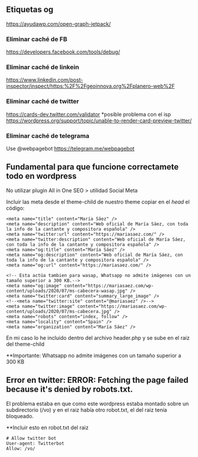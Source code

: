 
## Etiquetas og
https://ayudawp.com/open-graph-jetpack/

### Eliminar caché de FB
https://developers.facebook.com/tools/debug/


### Eliminar caché de linkein
https://www.linkedin.com/post-inspector/inspect/https:%2F%2Fgeoinnova.org%2Fplanero-web%2F

### Eliminar caché de twitter
https://cards-dev.twitter.com/validator
*posible problema con el isp https://wordpress.org/support/topic/unable-to-render-card-preview-twitter/


### Eliminar caché de telegrama
Use @webpagebot
https://telegram.me/webpagebot

## Fundamental para que funcione correctamete todo en wordpress

No utilizar plugin All in One SEO > utilidad Social Meta

Incluir las meta desde el theme-child de nuestro theme
copiar en el *head* el código:

    <meta name="title" content="María Sáez" />
    <meta name="description" content="Web oficial de María Sáez, con toda la info de la cantante y compositora española" />
    <meta name="twitter:url" content="https://mariasaez.com/" />
    <meta name="twitter:description" content="Web oficial de María Sáez, con toda la info de la cantante y compositora española" />
    <meta name="og:title" content="María Sáez" />
    <meta name="og:description" content="Web oficial de María Sáez, con toda la info de la cantante y compositora española" />
    <meta name="og:url" content="https://mariasaez.com/" />
    
    <!-- Esta actúa tambien para wasap, Whatsapp no admite imágenes con un tamaño superior a 300 KB.-->
    <meta name="og:image" content="https://mariasaez.com/wp-content/uploads/2020/07/ms-cabecera-wasap.jpg" />
    <meta name="twitter:card" content="summary_large_image" />
    <!--<meta name="twitter:site" content="@mariasaez" />-->
    <meta name="twitter:image" content="https://mariasaez.com/wp-content/uploads/2020/07/ms-cabecera.jpg" />
    <meta name="robots" content="index, follow" />
    <meta name="locality" content="Spain" />
    <meta name="organization" content="María Sáez" />

En mi caso lo he incluido dentro del archivo header.php y se sube en el raiz del theme-child

**Importante: Whatsapp no admite imágenes con un tamaño superior a 300 KB

## Error en twitter: ERROR: Fetching the page failed because it's denied by robots.txt.
El problema estaba en que como este wordpress estaba montado sobre un subdirectorio (/vo) y en el raiz había otro robot.txt, el del raiz tenía bloqueado.

**Incluir esto en robot.txt del raiz

    # Allow twitter bot
    User-agent: Twitterbot
    Allow: /vo/
